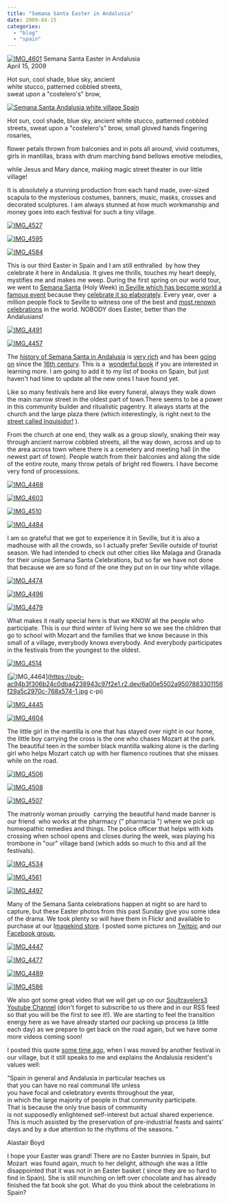 ```yaml
---
title: "Semana Santa Easter in Andalusia"
date: 2009-04-15
categories: 
  - "blog"
  - "spain"
---
```


 [![IMG_4601](https://pub-ac94b3f306b24c0dba4238943c97f2e1.r2.dev/6a00e5502a9507883301156f271cef970c.jpg)](https://pub-ac94b3f306b24c0dba4238943c97f2e1.r2.dev/6a00e5502a9507883301156f271cef970c.jpg) Semana Santa Easter in Andalusia  
April 15, 2009

Hot sun, cool shade, blue sky, ancient  
white stucco, patterned cobbled streets,  
sweat upon a "costelero's" brow,

<!--more-->  

  
[](https://pub-ac94b3f306b24c0dba4238943c97f2e1.r2.dev/6a00e5502a9507883301156f29a5c2970c-768x574-1.jpg)[![Semana Santa Andalusia white village Spain](https://pub-ac94b3f306b24c0dba4238943c97f2e1.r2.dev/6a00e5502a9507883301156f29e8ef970c.jpg "Semana Santa Andalusia white village Spain")](https://pub-ac94b3f306b24c0dba4238943c97f2e1.r2.dev/6a00e5502a9507883301156f29e8ef970c.jpg)  

  
Hot sun, cool shade, blue sky, ancient white stucco, patterned cobbled streets, sweat upon a "costelero's" brow, small gloved hands fingering rosaries,

flower petals thrown from balconies and in pots all around, vivid costumes, girls in mantillas, brass with drum marching band bellows emotive melodies,

while Jesus and Mary dance, making magic street theater in our little village!

It is absolutely a stunning production from each hand made, over-sized scapula to the mysterious costumes, banners, music, masks, crosses and  decorated sculptures. I am always stunned at how much workmanship and money goes into each festival for such a tiny village.

[![IMG_4527](https://pub-ac94b3f306b24c0dba4238943c97f2e1.r2.dev/6a00e5502a9507883301157020303d970b.jpg)](https://pub-ac94b3f306b24c0dba4238943c97f2e1.r2.dev/6a00e5502a9507883301157020303d970b.jpg)

[![IMG_4595](https://pub-ac94b3f306b24c0dba4238943c97f2e1.r2.dev/6a00e5502a9507883301156f29a1f9970c.jpg)](https://pub-ac94b3f306b24c0dba4238943c97f2e1.r2.dev/6a00e5502a9507883301156f29a1f9970c.jpg) 

[![IMG_4584](https://pub-ac94b3f306b24c0dba4238943c97f2e1.r2.dev/6a00e5502a9507883301156f29bb61970c.jpg)](https://pub-ac94b3f306b24c0dba4238943c97f2e1.r2.dev/6a00e5502a9507883301156f29bb61970c.jpg)

This is our third Easter in Spain and I am still enthralled  by how they celebrate it here in Andalusia. It gives me thrills, touches my heart deeply, mystifies me and makes me weep. During the first spring on our world tour, we went to [Semana Santa](http://www.exploreseville.com/events/semana-santa.htm) (Holy Week) [in Seville which has become world a famous event](http://soultravelers3new.local/2007/03/semana-santa-in.html) because they [celebrate it so elaborately](http://en.wikipedia.org/wiki/Holy_Week_in_Seville). Every year, over  a million people flock to Seville to witness one of the best and [most renown celebrations](http://www.thinkspain.com/news-spain/12910/semana-santa-explained-what-goes-on-beneath-those-strange-pointy-hoods) in the world. NOBODY does Easter, better than the Andalusians!

[![IMG_4491](https://pub-ac94b3f306b24c0dba4238943c97f2e1.r2.dev/6a00e5502a9507883301156f29a2bf970c.jpg)](https://pub-ac94b3f306b24c0dba4238943c97f2e1.r2.dev/6a00e5502a9507883301156f29a2bf970c.jpg)

  
[![IMG_4457](https://pub-ac94b3f306b24c0dba4238943c97f2e1.r2.dev/6a00e5502a9507883301156f29b784970c.jpg)](https://pub-ac94b3f306b24c0dba4238943c97f2e1.r2.dev/6a00e5502a9507883301156f29b784970c.jpg)

The [history of Semana Santa in Andalusia](http://www.andalucia.com/festival/easter/history.htm) is [very rich](http://www.enforex.com/culture/semana-santa.html) and has been [going on](http://www.lonelyplanet.com/spain/seville) since the [16th century](http://semanasantaonline.com/). This is a  [wonderful book](http://www.amazon.com/Ritual-Golden-Age-Spain-Susan-Webster/dp/0691048193) if you are interested in learning more. I am going to add it to my list of books on Spain, but just haven't had time to update all the new ones I have found yet.

Like so many festivals here and like every funeral, always they walk down the main narrow street in the oldest part of town.There seems to be a power in this community builder and ritualistic pagentry. It always starts at the church and the large plaza there (which interestingly, is right next to the [street called Inquisidor!](http://soultravelers3new.local/2007/02/a-thought-provo.html#more) ).

From the church at one end, they walk as a group slowly, snaking their way through ancient narrow cobbled streets, all the way down, across and up to the area across town where there is a cemetery and meeting hall (in the newest part of town). People watch from their balconies and along the side of the entire route, many throw petals of bright red flowers. I have become very fond of processions.

 [![IMG_4468](https://pub-ac94b3f306b24c0dba4238943c97f2e1.r2.dev/6a00e5502a95078833011570202aac970b.jpg)](https://pub-ac94b3f306b24c0dba4238943c97f2e1.r2.dev/6a00e5502a95078833011570202aac970b.jpg) 

[![IMG_4603](https://pub-ac94b3f306b24c0dba4238943c97f2e1.r2.dev/6a00e5502a9507883301156f29ba18970c.jpg)](https://pub-ac94b3f306b24c0dba4238943c97f2e1.r2.dev/6a00e5502a9507883301156f29ba18970c.jpg) 

[![IMG_4510](https://pub-ac94b3f306b24c0dba4238943c97f2e1.r2.dev/6a00e5502a9507883301156f29ba43970c.jpg)](https://pub-ac94b3f306b24c0dba4238943c97f2e1.r2.dev/6a00e5502a9507883301156f29ba43970c.jpg) 

[![IMG_4484](https://pub-ac94b3f306b24c0dba4238943c97f2e1.r2.dev/6a00e5502a95078833011570203469970b.jpg)](https://pub-ac94b3f306b24c0dba4238943c97f2e1.r2.dev/6a00e5502a95078833011570203469970b.jpg)

I am so grateful that we got to experience it in Seville, but it is also a madhouse with all the crowds, so I actually prefer Seville outside of tourist season. We had intended to check out other cities like Malaga and Granada for their unique Semana Santa Celebrations, but so far we have not done that because we are so fond of the one they put on in our tiny white village.

[![IMG_4474](https://pub-ac94b3f306b24c0dba4238943c97f2e1.r2.dev/6a00e5502a9507883301156f29a488970c.jpg)](https://pub-ac94b3f306b24c0dba4238943c97f2e1.r2.dev/6a00e5502a9507883301156f29a488970c.jpg) 

[![IMG_4496](https://pub-ac94b3f306b24c0dba4238943c97f2e1.r2.dev/6a00e5502a9507883301156f29b87c970c.jpg)](https://pub-ac94b3f306b24c0dba4238943c97f2e1.r2.dev/6a00e5502a9507883301156f29b87c970c.jpg) 

[![IMG_4479](https://pub-ac94b3f306b24c0dba4238943c97f2e1.r2.dev/6a00e5502a95078833011570203248970b.jpg)](https://pub-ac94b3f306b24c0dba4238943c97f2e1.r2.dev/6a00e5502a95078833011570203248970b.jpg)

What makes it really special here is that we KNOW all the people who participate. This is our third winter of living here so we see the children that go to school with Mozart and the families that we know because in this small of a village, everybody knows everybody. And everybody participates in the festivals from the youngest to the oldest.

[![IMG_4514](https://pub-ac94b3f306b24c0dba4238943c97f2e1.r2.dev/6a00e5502a9507883301156f29a535970c.jpg)](https://pub-ac94b3f306b24c0dba4238943c97f2e1.r2.dev/6a00e5502a9507883301156f29a535970c.jpg) 

[![IMG_4464](https://pub-ac94b3f306b24c0dba4238943c97f2e1.r2.dev/6a00e5502a9507883301156f29a5c2970c.jpgc-320wi)](https://pub-ac94b3f306b24c0dba4238943c97f2e1.r2.dev/6a00e5502a9507883301156f29a5c2970c-768x574-1.jpg
c-pi) 

[![IMG_4445](https://pub-ac94b3f306b24c0dba4238943c97f2e1.r2.dev/6a00e5502a9507883301156f29d448970c.jpg)](https://pub-ac94b3f306b24c0dba4238943c97f2e1.r2.dev/6a00e5502a9507883301156f29d448970c.jpg) 

[![IMG_4604](https://pub-ac94b3f306b24c0dba4238943c97f2e1.r2.dev/6a00e5502a9507883301156f29d516970c.jpg)](https://pub-ac94b3f306b24c0dba4238943c97f2e1.r2.dev/6a00e5502a9507883301156f29d516970c.jpg)

The little girl in the mantilla is one that has stayed over night in our home, the little boy carrying the cross is the one who chases Mozart at the park. The beautiful teen in the somber black mantilla walking alone is the darling girl who helps Mozart catch up with her flamenco routines that she misses while on the road.

[![IMG_4506](https://pub-ac94b3f306b24c0dba4238943c97f2e1.r2.dev/6a00e5502a9507883301156f29a5c2970c.jpg)](https://pub-ac94b3f306b24c0dba4238943c97f2e1.r2.dev/6a00e5502a9507883301156f29a5c2970c.jpg) 

[![IMG_4508](https://pub-ac94b3f306b24c0dba4238943c97f2e1.r2.dev/6a00e5502a9507883301156f29a694970c.jpg)](http://soultravelers3new.local/wp-content/uploads/wp-content/uploads/2025/09/6a00e5502a9507883301156f29a694970c-1024x766.jpg) 

[![IMG_4507](https://pub-ac94b3f306b24c0dba4238943c97f2e1.r2.dev/6a00e5502a95078833011570202df2970b.jpg)](https://pub-ac94b3f306b24c0dba4238943c97f2e1.r2.dev/6a00e5502a95078833011570202df2970b.jpg)

The matronly woman proudly  carrying the beautiful hand made banner is our friend  who works at the pharmacy (" pharmacia ") where we pick up homeopathic remedies and things. The police officer that helps with kids crossing when school opens and closes during the week, was playing his trombone in "our" village band (which adds so much to this and all the festivals).

[![IMG_4534](https://pub-ac94b3f306b24c0dba4238943c97f2e1.r2.dev/6a00e5502a9507883301156f29b591970c.jpg)](https://pub-ac94b3f306b24c0dba4238943c97f2e1.r2.dev/6a00e5502a9507883301156f29b591970c.jpg) 

[![IMG_4561](https://pub-ac94b3f306b24c0dba4238943c97f2e1.r2.dev/6a00e5502a9507883301156f29b5ea970c.jpg)](http://soultravelers3new.local/wp-content/uploads/wp-content/uploads/2025/09/6a00e5502a9507883301156f29b5ea970c-150x150.jpg) 

[![IMG_4497](https://pub-ac94b3f306b24c0dba4238943c97f2e1.r2.dev/6a00e5502a95078833011570202fad970b.jpg)](https://pub-ac94b3f306b24c0dba4238943c97f2e1.r2.dev/6a00e5502a95078833011570202fad970b.jpg)

Many of the Semana Santa celebrations happen at night so are hard to capture, but these Easter photos from this past Sunday give you some idea of the drama. We took plenty so will have them in Flickr and available to purchase at our I[magekind store](http://www.imagekind.com/MemberProfile.aspx?MID=066bd5b5-b070-4fb3-b417-c3039b5801f7). I posted some pictures on [Twitpic](http://twitpic.com/photos/soultravelers3) and our [Facebook group.](http://www.facebook.com/group.php?gid=23138026952)

[](http://www.facebook.com/group.php?gid=23138026952)[![IMG_4447](https://pub-ac94b3f306b24c0dba4238943c97f2e1.r2.dev/6a00e5502a95078833011570204f2c970b.jpg)](https://pub-ac94b3f306b24c0dba4238943c97f2e1.r2.dev/6a00e5502a95078833011570204f2c970b.jpg) 

[](http://www.facebook.com/group.php?gid=23138026952)[![IMG_4477](https://pub-ac94b3f306b24c0dba4238943c97f2e1.r2.dev/6a00e5502a9507883301156f29d7e8970c.jpg)](https://pub-ac94b3f306b24c0dba4238943c97f2e1.r2.dev/6a00e5502a9507883301156f29d7e8970c.jpg) 

[](http://www.facebook.com/group.php?gid=23138026952)[![IMG_4489](https://pub-ac94b3f306b24c0dba4238943c97f2e1.r2.dev/6a00e5502a950788330115702051bc970b.jpg)](https://pub-ac94b3f306b24c0dba4238943c97f2e1.r2.dev/6a00e5502a950788330115702051bc970b.jpg) 

[](http://www.facebook.com/group.php?gid=23138026952)[![IMG_4586](https://pub-ac94b3f306b24c0dba4238943c97f2e1.r2.dev/6a00e5502a9507883301157020527a970b.jpg)](https://pub-ac94b3f306b24c0dba4238943c97f2e1.r2.dev/6a00e5502a9507883301157020527a970b.jpg)  

We also got some great video that we will get up on our [Soultravelers3 Youtube Channel](http://www.youtube.com/user/soultravelers3) (don't forget to subscribe to us there and in our RSS feed so that you will be the first to see it!). We are starting to feel the transition energy here as we have already started our packing up process (a little each day) as we prepare to get back on the road again, but we have some more videos coming soon!

I posted this quote [some time ago](http://soultravelers3new.local/2008/04/carnival-espana.html), when I was moved by another festival in our village, but it still speaks to me and explains the Andalusia resident's values well:

“Spain in general and Andalusia in particular teaches us  
that you can have no real communal life unless  
you have focal and celebratory events throughout the year,  
in which the large majority of people in that community participate.  
That is because the only true basis of community  
is not supposedly enlightened self-interest but actual shared experience.  
This is much assisted by the preservation of pre-industrial feasts and saints’ days and by a due attention to the rhythms of the seasons. ”   

Alastair Boyd

I hope your Easter was grand! There are no Easter bunnies in Spain, but Mozart  was found again, much to her delight, although she was a little disappointed that it was not in an Easter basket ( since they are so hard to find in Spain). She is still munching on left over chocolate and has already finished the fat book she got. What do you think about the celebrations in Spain?
